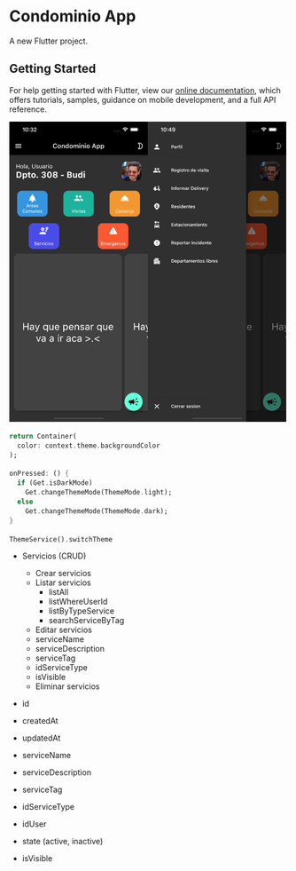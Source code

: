 # Condominio App

A new Flutter project.

## Getting Started

For help getting started with Flutter, view our
[online documentation](https://flutter.dev/docs), which offers tutorials,
samples, guidance on mobile development, and a full API reference.

<img src="https://github.com/luisfevq/Condominio_app/blob/develop/home.png" width="250" align="left"/>
<img src="https://github.com/luisfevq/Condominio_app/blob/develop/menu.png" width="250"/>

<Enter>

```dart
return Container(
  color: context.theme.backgroundColor
);

onPressed: () {
  if (Get.isDarkMode)
    Get.changeThemeMode(ThemeMode.light);
  else
    Get.changeThemeMode(ThemeMode.dark);
}

ThemeService().switchTheme
```


- Servicios (CRUD)
  * Crear servicios
  * Listar servicios 
    - listAll
    - listWhereUserId
    - listByTypeService
    - searchServiceByTag
  * Editar servicios
   - serviceName
   - serviceDescription
   - serviceTag
   - idServiceType
   - isVisible
  * Eliminar servicios

- id
- createdAt
- updatedAt
- serviceName
- serviceDescription
- serviceTag
- idServiceType
- idUser
- state                (active, inactive)
- isVisible
